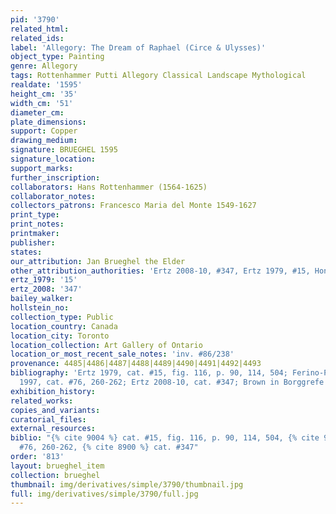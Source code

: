 ```yaml
---
pid: '3790'
related_html: 
related_ids: 
label: 'Allegory: The Dream of Raphael (Circe & Ulysses)'
object_type: Painting
genre: Allegory
tags: Rottenhammer Putti Allegory Classical Landscape Mythological
realdate: '1595'
height_cm: '35'
width_cm: '51'
diameter_cm: 
plate_dimensions: 
support: Copper
drawing_medium: 
signature: BRUEGHEL 1595
signature_location: 
support_marks: 
further_inscription: 
collaborators: Hans Rottenhammer (1564-1625)
collaborator_notes: 
collectors_patrons: Francesco Maria del Monte 1549-1627
print_type: 
print_notes: 
printmaker: 
publisher: 
states: 
our_attribution: Jan Brueghel the Elder
other_attribution_authorities: 'Ertz 2008-10, #347, Ertz 1979, #15, Honig database'
ertz_1979: '15'
ertz_2008: '347'
bailey_walker: 
hollstein_no: 
collection_type: Public
location_country: Canada
location_city: Toronto
location_collection: Art Gallery of Ontario
location_or_most_recent_sale_notes: 'inv. #86/238'
provenance: 4485|4486|4487|4488|4489|4490|4491|4492|4493
bibliography: 'Ertz 1979, cat. #15, fig. 116, p. 90, 114, 504; Ferino-Pagden in Essen
  1997, cat. #76, 260-262; Ertz 2008-10, cat. #347; Brown in Borggrefe 2008'
exhibition_history: 
related_works: 
copies_and_variants: 
curatorial_files: 
external_resources: 
biblio: "{% cite 9004 %} cat. #15, fig. 116, p. 90, 114, 504, {% cite 9145 %} cat.
  #76, 260-262, {% cite 8900 %} cat. #347"
order: '813'
layout: brueghel_item
collection: brueghel
thumbnail: img/derivatives/simple/3790/thumbnail.jpg
full: img/derivatives/simple/3790/full.jpg
---
```

